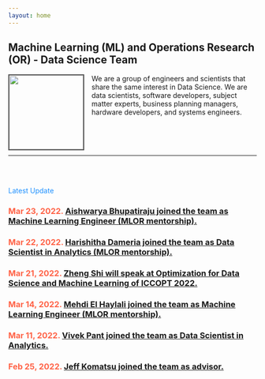 ```yaml
---
layout: home
---
```

<meta name="viewport" content="width=device-width, initial-scale=1">
<link rel="shortcut icon" type="image/png" href="/pics/Team-Business-People-Success-Teamwork-Group-4630294.png">
<!-- <link rel="icon" type="image/png" sizes="96x96" href="pics/favicon-96x96.png"> -->
<style>
#hp  {
float: left;    
 margin: 0 15px 0 0;
}
img {
  border: 2px solid #555;
}

body {
background-color: rgb(241,236,238);
background-color: radial-gradient(circle, rgba(241,236,238,1) 0%, rgba(97,124,196,1) 75%);
}
 
</style>
<script src="https://kit.fontawesome.com/7812f4f196.js" crossorigin="anonymous"></script>



<p><h2>Machine Learning (ML) and Operations Research (OR) - Data Science Team</h2></p>
  
<p><img src="/pics/Team-Business-People-Success-Teamwork-Group-4630294.png" id="hp" alt="" width="150"></p>
<p>We are a group of engineers and scientists that share the same interest in Data Science. We are data scientists, software developers, subject matter experts, business planning managers, hardware developers, and systems engineers.</p>
<br/>
<br/>
<br/>
<hr>
<br/>
<br/>
<p style="color:DodgerBlue;">Latest Update<p>
<p></p>
<p><h3 style="color:Tomato;">Mar 23, 2022. <a href='https://ml-or-ds-team.github.io/news/2022/03/23/news.html'>
Aishwarya Bhupatiraju joined the team as Machine Learning Engineer (MLOR mentorship).
</a></h3></p>
<p><h3 style="color:Tomato;">Mar 22, 2022. <a href='https://ml-or-ds-team.github.io/news/2022/03/22/news.html'>
Harishitha Dameria joined the team as Data Scientist in Analytics (MLOR mentorship).
</a></h3></p>
<p><h3 style="color:Tomato;">Mar 21, 2022. <a href='https://ml-or-ds-team.github.io/news/2022/03/21/news.html'>
Zheng Shi will speak at Optimization for Data Science and Machine Learning of ICCOPT 2022.
</a></h3></p>
<p><h3 style="color:Tomato;">Mar 14, 2022. <a href='https://ml-or-ds-team.github.io/news/2022/03/14/news.html'>
Mehdi El Haylali joined the team as Machine Learning Engineer (MLOR mentorship).</a></h3></p>
<p><h3 style="color:Tomato;">Mar 11, 2022. <a href='https://ml-or-ds-team.github.io/news/2022/03/11/news.html'>
Vivek Pant joined the team as Data Scientist in Analytics.</a></h3></p>
<p><h3 style="color:Tomato;">Feb 25, 2022. <a href='https://ml-or-ds-team.github.io/news/2022/02/25/news.html'>
Jeff Komatsu joined the team as advisor.</a></h3></p>
